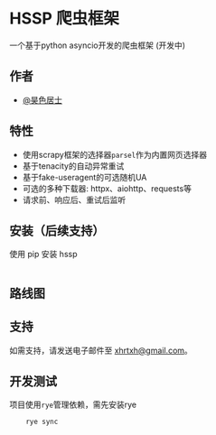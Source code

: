 # HSSP 爬虫框架

一个基于python asyncio开发的爬虫框架 (开发中)

## 作者

- [@昊色居士](https://github.com/x-haose)

## 特性

- 使用scrapy框架的选择器`parsel`作为内置网页选择器
- 基于tenacity的自动异常重试
- 基于fake-useragent的可选随机UA
- 可选的多种下载器: httpx、aiohttp、requests等
- 请求前、响应后、重试后监听

## 安装（后续支持）

使用 pip 安装 hssp

```bash

```

## 路线图

## 支持

如需支持，请发送电子邮件至 xhrtxh@gmail.com。

## 开发测试

项目使用`rye`管理依赖，需先安装rye

```bash
    rye sync
```
